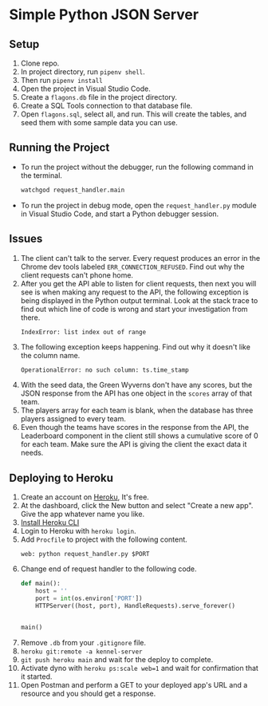 # Simple Python JSON Server

## Setup

1. Clone repo.
1. In project directory, run `pipenv shell`.
1. Then run `pipenv install`
1. Open the project in Visual Studio Code.
1. Create a `flagons.db` file in the project directory.
1. Create a SQL Tools connection to that database file.
1. Open `flagons.sql`, select all, and run. This will create the tables, and seed them with some sample data you can use.

## Running the Project

* To run the project without the debugger, run the following command in the terminal.
    ```sh
    watchgod request_handler.main
    ```
* To run the project in debug mode, open the `request_handler.py` module in Visual Studio Code, and start a Python debugger session.

## Issues

1. The client can't talk to the server. Every request produces an error in the Chrome dev tools labeled `ERR_CONNECTION_REFUSED`. Find out why the client requests can't phone home.
1. After you get the API able to listen for client requests, then next you will see is when making any request to the API, the following exception is being displayed in the Python output terminal. Look at the stack trace to find out which line of code is wrong and start your investigation from there.
    ```
    IndexError: list index out of range
    ```
1. The following exception keeps happening. Find out why it doesn't like the column name.
    ```sh
    OperationalError: no such column: ts.time_stamp
    ```
1. With the seed data, the Green Wyverns don't have any scores, but the JSON response from the API has one object in the `scores` array of that team.
1. The players array for each team is blank, when the database has three players assigned to every team.
1. Even though the teams have scores in the response from the API, the Leaderboard component in the client still shows a cumulative score of 0 for each team. Make sure the API is giving the client the exact data it needs.

## Deploying to Heroku

1. Create an account on [Heroku](https://heroku.com/), It's free.
1. At the dashboard, click the New button and select "Create a new app". Give the app whatever name you like.
1. [Install Heroku CLI](https://devcenter.heroku.com/articles/heroku-cli)
1. Login to Heroku with `heroku login`.
1. Add `Procfile` to project with the following content.
    ```
    web: python request_handler.py $PORT
    ```
1. Change end of request handler to the following code.
    ```py
    def main():
        host = ''
        port = int(os.environ['PORT'])
        HTTPServer((host, port), HandleRequests).serve_forever()


    main()
    ```
1. Remove `.db` from your `.gitignore` file.
1. `heroku git:remote -a kennel-server`
1. `git push heroku main` and wait for the deploy to complete.
1. Activate dyno with `heroku ps:scale web=1` and wait for confirmation that it started.
1. Open Postman and perform a GET to your deployed app's URL and a resource and you should get a response.


